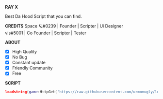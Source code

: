 **__RAY X__**

Best Da Hood Script that you can find.

**__CREDITS__**
Space 🪐#0239 | Founder | Scripter | Ui Designer <br/>
vis#5001 | Co Founder | Scripter | Tester <br/>

**__ABOUT__**
- [x] High Quality
- [x] No Bug
- [x] Constant update
- [x] Friendly Community
- [x] Free

**__SCRIPT__**

```lua
loadstring(game:HttpGet('https://raw.githubusercontent.com/urmomugly/lua-project/main/Script%26/RAYXV001'))()
```
